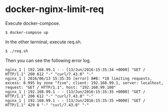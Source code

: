 # docker-nginx-limit-req

Execute docker-compose.

```
$ docker-compose up
```

In the other terminal, execute req.sh.

```
$ ./req.sh
```

Then you can see the following error log.

```
nginx_1 | 192.168.99.1 - - [13/Jun/2016:15:35:34 +0000] "GET / HTTP/1.1" 200 612 "-" "curl/7.43.0" "-"
nginx_1 | 2016/06/13 15:35:35 [error] 8#8: *18 limiting requests, excess: 0.995 by zone "five", client: 192.168.99.1, server: localhost, request: "GET / HTTP/1.1", host: "192.168.99.100"
nginx_1 | 192.168.99.1 - - [13/Jun/2016:15:35:35 +0000] "GET / HTTP/1.1" 200 612 "-" "curl/7.43.0" "-"
nginx_1 | 192.168.99.1 - - [13/Jun/2016:15:35:35 +0000] "GET / HTTP/1.1" 429 0 "-" "curl/7.43.0" "-"
```
